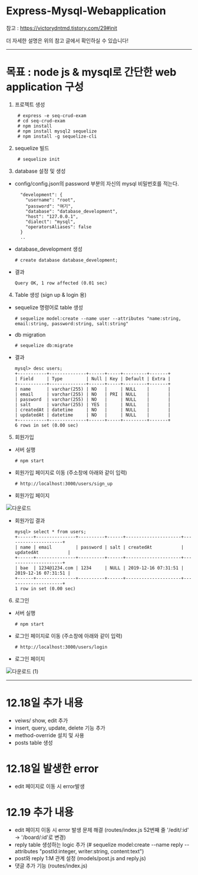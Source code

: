 # Express-Mysql-Webapplication

참고 : https://victorydntmd.tistory.com/29#init

더 자세한 설명은 위의 참고 글에서 확인하실 수 있습니다!

---------------------------------------------------

# 목표 : node js & mysql로 간단한 web application 구성

1. 프로젝트 생성

        # express -e seq-crud-exam
        # cd seq-crud-exam
        # npm install
        # npm install mysql2 sequelize
        # npm install -g sequelize-cli

2. sequelize 빌드

        # sequelize init

3. database 설정 및 생성

  - config/config.json의 password 부분의 자신의 mysql 비밀번호를 적는다.
  
          "development": {
            "username": "root",
            "password": "여기",
            "database": "database_development",
            "host": "127.0.0.1",
            "dialect": "mysql",
            "operatorsAliases": false
          }
          ..
  
  - database_development 생성
  
        # create database database_development;
  
  - 결과
  
        Query OK, 1 row affected (0.01 sec)
        
        
4. Table 생성 (sign up & login 용)

  - sequelize 명령어로 table 생성

        # sequelize model:create --name user --attributes "name:string, email:string, password:string, salt:string"

  - db migration
  
        # sequelize db:migrate

  - 결과
  
        mysql> desc users;
        +-----------+--------------+------+-----+---------+-------+
        | Field     | Type         | Null | Key | Default | Extra |
        +-----------+--------------+------+-----+---------+-------+
        | name      | varchar(255) | NO   |     | NULL    |       |
        | email     | varchar(255) | NO   | PRI | NULL    |       |
        | password  | varchar(255) | NO   |     | NULL    |       |
        | salt      | varchar(255) | YES  |     | NULL    |       |
        | createdAt | datetime     | NO   |     | NULL    |       |
        | updatedAt | datetime     | NO   |     | NULL    |       |
        +-----------+--------------+------+-----+---------+-------+
        6 rows in set (0.00 sec)

5. 회원가입

  - 서버 실행
  
        # npm start
  
  - 회원가입 페이지로 이동 (주소창에 아래와 같이 입력)
  
        # http://localhost:3000/users/sign_up

  - 회원가입 페이지
  
  ![다운로드](https://user-images.githubusercontent.com/45925992/70890728-1669c580-2029-11ea-8ab3-e64ac7e14a47.png)
  
  - 회원가입 결과
  
        mysql> select * from users;
        +------+---------------+----------+------+---------------------+---------------------+
        | name | email         | password | salt | createdAt           | updatedAt           |
        +------+---------------+----------+------+---------------------+---------------------+
        | bae  | 1234@1234.com | 1234     | NULL | 2019-12-16 07:31:51 | 2019-12-16 07:31:51 |
        +------+---------------+----------+------+---------------------+---------------------+
        1 row in set (0.00 sec)

6. 로그인

  - 서버 실행
  
        # npm start
  
  - 로그인 페이지로 이동 (주소창에 아래와 같이 입력)
  
        # http://localhost:3000/users/login

  - 로그인 페이지
  
  ![다운로드 (1)](https://user-images.githubusercontent.com/45925992/70890912-7fe9d400-2029-11ea-890f-580debd13672.png)
  
----------------------------------------

# 12.18일 추가 내용

  - veiws/ show, edit 추가
  - insert, query, update, delete 기능 추가
  - method-override 설치 및 사용
  - posts table 생성
  
# 12.18일 발생한 error

  - edit 페이지로 이동 시 error발생
  
# 12.19 추가 내용
  
  - edit 페이지 이동 시 error 발생 문제 해결 (routes/index.js 52번째 줄 '/edit/:id' -> '/board/:id'로 변경)
  - reply table 생성하는 logic 추가 (# sequelize model:create --name reply --attributes "postId:integer, writer:string, content:text")
  - post와 reply 1:M 관계 설정 (models/post.js and reply.js)
  - 댓글 추가 기능 (routes/index.js)